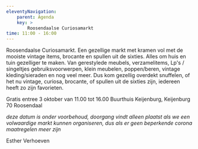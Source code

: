 ```yaml
---
eleventyNavigation:
    parent: Agenda
    key: >
        Roosendaalse Curiosamarkt
time: 11:00 - 16:00
---
```

 
Roosendaalse Curiosamarkt.
Een gezellige markt met kramen vol met de mooiste vintage items, brocante en spullen uit de sixties. Alles om huis en tuin gezelliger te maken. 
Van gerestylede meubels, verzamelitems, Lp's / singeltjes
gebruiksvoorwerpen, klein meubelen, poppen/beren, vintage kleding/sieraden en nog veel meer. 
Dus kom gezellig overdekt snuffelen, of het nu vintage, curiosa, brocante, of spullen uit de sixties zijn, 
iedereen heeft zo zijn favorieten. 

Gratis entree 
3 oktober van 11.00 tot 16.00 Buurthuis Keijenburg, Keijenburg 70 Roosendaal

*deze datum is onder voorbehoud, doorgang vindt alleen plaatst als we een volwaardige markt kunnen organiseren, 
dus als er geen beperkende corona maatregelen meer zijn*
 
Esther Verhoeven  
